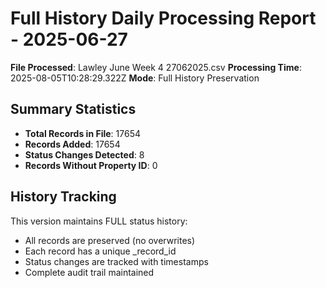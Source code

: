 # Full History Daily Processing Report - 2025-06-27

**File Processed**: Lawley June Week 4 27062025.csv
**Processing Time**: 2025-08-05T10:28:29.322Z
**Mode**: Full History Preservation

## Summary Statistics

- **Total Records in File**: 17654
- **Records Added**: 17654
- **Status Changes Detected**: 8
- **Records Without Property ID**: 0

## History Tracking

This version maintains FULL status history:
- All records are preserved (no overwrites)
- Each record has a unique _record_id
- Status changes are tracked with timestamps
- Complete audit trail maintained
